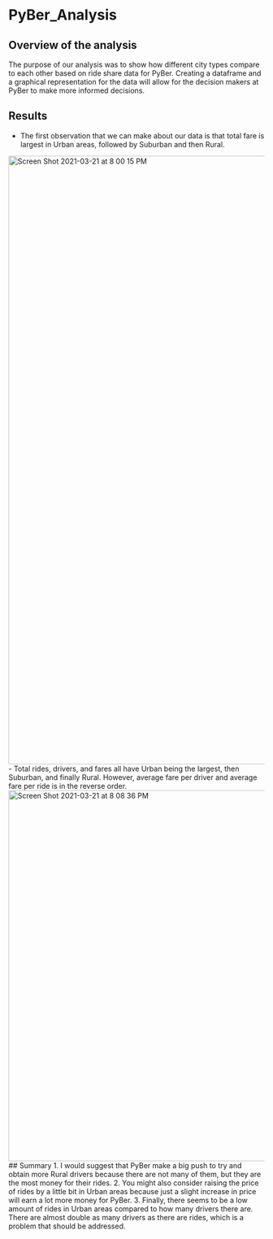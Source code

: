 # PyBer_Analysis
## Overview of the analysis
  The purpose of our analysis was to show how different city types compare to each other based on ride share data for PyBer. Creating a dataframe and a graphical representation for the data will allow for the decision makers at PyBer to make more informed decisions. 
## Results 
 - The first observation that we can make about our data is that total fare is largest in Urban areas, followed by Suburban and then Rural.
  <img width="1196" alt="Screen Shot 2021-03-21 at 8 00 15 PM" src="https://user-images.githubusercontent.com/75695931/111931096-181e0680-8a80-11eb-83e0-c019bade666f.png">
 - Total rides, drivers, and fares all have Urban being the largest, then Suburban, and finally Rural. However, average fare per driver and average fare per ride is in the reverse order. 
  <img width="729" alt="Screen Shot 2021-03-21 at 8 08 36 PM" src="https://user-images.githubusercontent.com/75695931/111931861-ca0a0280-8a81-11eb-981b-a3cbcc29a22a.png">
## Summary
1. I would suggest that PyBer make a big push to try and obtain more Rural drivers because there are not many of them, but they are the most money for their rides. 
2. You might also consider raising the price of rides by a little bit in Urban areas because just a slight increase in price will earn a lot more money for PyBer.
3. Finally, there seems to be a low amount of rides in Urban areas compared to how many drivers there are. There are almost double as many drivers as there are rides, which is a problem that should be addressed. 


